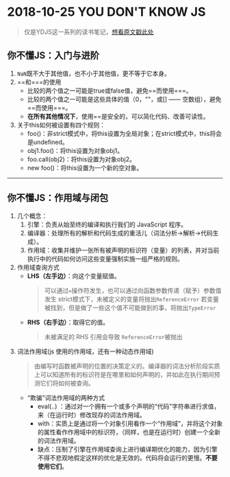 # 2018-10-25 YOU DON'T KNOW JS

> 仅是YDJS这一系列的读书笔记，[想看原文戳此处](https://github.com/getify/You-Dont-Know-JS/tree/1ed-zh-CN)

## 你不懂JS：入门与进阶

1. `NaN`既不大于其他值，也不小于其他值，更不等于它本身。
2. ==和===的使用
    * 比较的两个值之一可能是true或false值，避免==而使用===。
    * 比较的两个值之一可能是这些具体的值（0，""，或[] —— 空数组），避免==而使用===。
    * **在所有其他情况下**，使用==是安全的，可以简化代码、改善可读性。
3. 关于this如何被设置有四个规则：
    * foo()：非strict模式中，将this设置为全局对象；在strict模式中，this将会是undefined。
    * obj1.foo()：将this设置为对象obj1。
    * foo.call(obj2)：将this设置为对象obj2。
    * new foo()：将this设置为一个新的空对象。

------

## 你不懂JS：作用域与闭包

1. 几个概念：
    1. 引擎：负责从始至终的编译和执行我们的 JavaScript 程序。
    2. 编译器：处理所有的解析和代码生成的重活儿（词法分析->解析->代码生成）。
    3. 作用域：收集并维护一张所有被声明的标识符（变量）的列表，并对当前执行中的代码如何访问这些变量强制实施一组严格的规则。
2. 作用域查询方式
    * **LHS（左手边）**：向这个变量赋值。
        > 可以通过`=`操作符发生，也可以通过向函数参数传递（赋予）参数值发生
        > strict模式下，未被定义的变量将抛出`ReferenceError`
        > 若变量被找到，但是做了一些这个值不可能做到的事，将抛出`TypeError`
    * **RHS（右手边）**：取得它的值。
        > 未被满足的 RHS 引用会导致 `ReferenceError`被抛出
3. 词法作用域(js 使用的作用域，还有一种动态作用域)
   > 由编写时函数被声明的位置的决策定义的。编译器的词法分析阶段实质上可以知道所有的标识符是在哪里和如何声明的，并如此在执行期间预测它们将如何被查询。
   * “欺骗”词法作用域的两种方式
        * eval(..) ：通过对一个拥有一个或多个声明的“代码”字符串进行求值，来（在运行时）修改现存的词法作用域。
        * with：实质上是通过将一个对象引用看作一个“作用域”，并将这个对象的属性看作作用域中的标识符，（同样，也是在运行时）创建一个全新的词法作用域。
        * 缺点：压制了引擎在作用域查询上进行编译期优化的能力，因为引擎不得不悲观地假定这样的优化是无效的。代码将会运行的更慢。**不要使用它们**。
  
